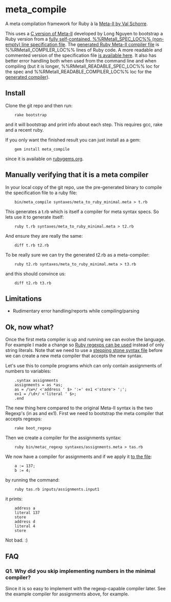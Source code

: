 meta_compile
============

A meta compilation framework for Ruby à la [Meta-II by Val Schorre](http://ibm-1401.info/Meta-II-schorre.pdf).

This uses a [C version of Meta-II](https://github.com/impeachgod/meta) developed by Long Nguyen to bootstrap a Ruby version from a [fully self-contained, %%RMetaII_SPEC_LOC%% (non-empty) line specification file](https://raw.github.com/robertfeldt/meta_compile/master/syntaxes/meta_to_ruby_minimal.meta). The [generated Ruby Meta-II compiler file](https://github.com/robertfeldt/meta_compile/blob/master/bin/metac_minimal) is %%RMetaII_COMPILER_LOC%% lines of Ruby code. A more readable and commented version of the specification file [is available here](https://raw.github.com/robertfeldt/meta_compile/master/syntaxes/meta_to_ruby.meta). It also has better error handling both when used from the command line and when compiling (but it is longer, %%RMetaII_READABLE_SPEC_LOC%% loc for the spec and %%RMetaII_READABLE_COMPILER_LOC%% loc for the [generated compiler](https://github.com/robertfeldt/meta_compile/blob/master/bin/metac_readable)).

Install
-------

Clone the git repo and then run:

        rake bootstrap

and it will bootstrap and print info about each step. This requires gcc, rake and a recent ruby. 

If you only want the finished result you can just install as a gem:

        gem install meta_compile

since it is available on [rubygems.org](https://rubygems.org/gems/meta_compile).

Manually verifying that it is a meta compiler
---------------------------------------------

In your local copy of the git repo, use the pre-generated binary to compile the specification file to a ruby file:

        bin/meta_compile syntaxes/meta_to_ruby_minimal.meta > t.rb

This generates a t.rb which is itself a compiler for meta syntax specs. So lets use it to generate itself:

        ruby t.rb syntaxes/meta_to_ruby_minimal.meta > t2.rb

And ensure they are really the same:

        diff t.rb t2.rb

To be really sure we can try the generated t2.rb as a meta-compiler:

        ruby t2.rb syntaxes/meta_to_ruby_minimal.meta > t3.rb

and this should convince us:

        diff t2.rb t3.rb

Limitations
-----------
+ Rudimentary error handling/reports while compiling/parsing

Ok, now what?
-------------

Once the first meta compiler is up and running we can evolve the language. For example I made a change so [Ruby regexps can be used](https://github.com/robertfeldt/meta_compile/blob/master/syntaxes/meta_to_ruby_minimal_with_regexps.meta) instead of only string literals. Note that we need to use a [stepping stone syntax file](https://github.com/robertfeldt/meta_compile/blob/master/syntaxes/stepping_stone_meta_to_ruby_minimal_with_regexps.meta) before we can create a new meta compiler that accepts the new syntax.

Let's use this to compile programs which can only contain assignments of numbers to variables:

        .syntax assignments
        assignments = as *as;
        as = /\w+/ <'address ' $> ':=' ex1 <'store'> ';';
        ex1 = /\d+/ <'literal ' $>;
        .end

The new thing here compared to the original Meta-II syntax is the two Regexp's (in as and ex1). First we need to bootstrap the meta compiler that accepts regexps:

        rake boot_regexp

Then we create a compiler for the assignments syntax:

        ruby bin/metac_regexp syntaxes/assignments.meta > tas.rb

We now have a compiler for assignments and if we apply it [to the file](https://raw.github.com/robertfeldt/meta_compile/master/inputs/assignments.input1):

        a := 137;
        b := 4;

by running the command:

        ruby tas.rb inputs/assignments.input1

it prints:

        address a
        literal 137
        store
        address d
        literal 4
        store

Not bad. :)

FAQ
---

### Q1. Why did you skip implementing numbers in the minimal compiler?
Since it is so easy to implement with the regexp-capable compiler later. See the example compiler for assignments above, for example.
